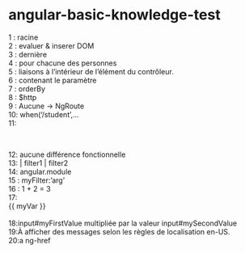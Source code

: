 # angular-basic-knowledge-test
1 : racine<br />
2 : evaluer & inserer DOM<br />
3 : dernière<br />
4 : pour chacune des personnes<br />
5 : liaisons à l’intérieur de l’élément du contrôleur.<br />
6 : contenant le paramètre<br />
7 : orderBy<br />
8 : $http<br />
9 : Aucune -> NgRoute<br />
10: when(‘/student’,...<br />
11:<code> <div ng-click=’myMethod()’> </div></code> <br />
12: aucune différence fonctionnelle <br />
13:  | filter1 | filter2 <br />
14: angular.module <br />
15 : myFilter:’arg’<br />
16 : 1 + 2 = 3<br /> 
17:<div ng-controller=”myController”> {{ myVar }} </div><br />
18:input#myFirstValue multipliée par la valeur input#mySecondValue<br />
19:À afficher des messages selon les règles de localisation en-US.<br />
20:a ng-href<br />
